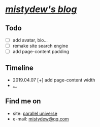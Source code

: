 # [_mistydew's blog_](https://mistydew.github.io)

## Todo

- [ ] add avatar, bio...
- [ ] remake site search engine
- [ ] add page-content padding

## Timeline

* 2019.04.07 [+] add page-content width
* [...](/timeline.md)

## Find me on

* site: [parallel universe](https://mistydew.github.io)
* e-mail: [mistydew@qq.com](mailto:mistydew@qq.com)
